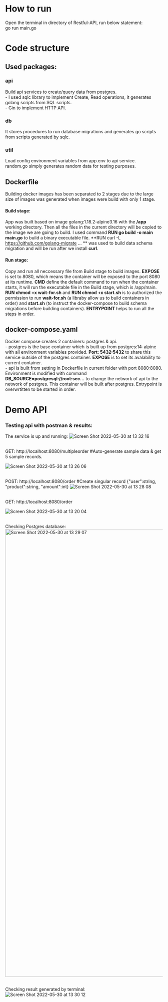 # How to run
Open the terminal in directory of Restful-API, run below statement:
<br> go run main.go

# Code structure
## Used packages:
### api
Build api services to create/query data from postgres.
<br> - I used sqlc library to implement Create, Read operations, it generates golang scripts from SQL scripts.
<br> - Gin to implement HTTP API.
### db
It stores procedures to run database migrations and generates go scripts from scripts generated by sqlc.

### util
Load config environment variables from app.env to api service.
<br> random.go simply generates random data for testing purposes.

## Dockerfile
Building docker images has been separated to 2 stages due to the large size of images was generated when images were build with only 1 stage.
#### Build stage:
App was built based on image golang:1.18.2-alpine3.16 with the **/app** working directory. Then all the files in the current directory will be copied to the image we are going to build. I used command **RUN go build -o main main.go** to build a binary executable file. **RUN curl -L https://github.com/golang-migrate ... ** was used to build data schema migration and will be run after we install **curl**.
#### Run stage:
Copy and run all neccessary file from Build stage to build images. **EXPOSE** is set to 8080, which means the container will be exposed to the port 8080 at its runtime. **CMD** define the default command to run when the container starts, it will run the executable file in the Build stage, which is /app/main. **RUN chmod +x wait-for.sh** and **RUN chmod +x start.sh** is to authorized the permission to run **wait-for.sh** (a libraby allow us to build containers in order) and **start.sh** (to instruct the docker-compose to build schema migrations before building containers). **ENTRYPOINT** helps to run all the steps in order.

## docker-compose.yaml
Docker compose creates 2 containers: postgres & api.
<br> - postgres is the base container which is built up from postgres:14-alpine with all environment variables provided. **Port: 5432:5432** to share this service outside of the postgres container. **EXPOSE** is to set its avalability to current container.
<br> - api is built from setting in Dockerfile in current folder with port 8080:8080. Environment is modified with command **DB_SOURCE=postgresql://root:sec...** to change the network of api to the network of postgres. This container will be built after postgres. Entrypoint is overwrtitten to be started in order.

# Demo API
### Testing api with postman & results:

The service is up and running:
![Screen Shot 2022-05-30 at 13 32 16](https://user-images.githubusercontent.com/106065029/170930852-760cc7b0-56fa-4d55-842a-049d1a3d59bd.png)

<br> GET: http://localhost:8080/multipleorder #Auto-generate sample data & get 5 sample records.

![Screen Shot 2022-05-30 at 13 26 06](https://user-images.githubusercontent.com/106065029/170930060-ec1a8a00-b57b-4848-ae92-220241ade09b.png)

<br> POST: http://localhost:8080/order #Create singular record {"user":string, "product":string, "amount":int}
![Screen Shot 2022-05-30 at 13 28 08](https://user-images.githubusercontent.com/106065029/170930332-a02f2be4-ff3c-481b-9cc0-c8ec5f3df5bc.png)

<br> GET: http://localhost:8080/order

![Screen Shot 2022-05-30 at 13 20 04](https://user-images.githubusercontent.com/106065029/170930210-94c3edd6-fc01-4c13-a59a-6644540f04ec.png)

<br> Checking Postgres database:
<img width="1430" alt="Screen Shot 2022-05-30 at 13 29 07" src="https://user-images.githubusercontent.com/106065029/170930470-f3859ac7-1ff7-4d19-b024-d9ea9b824a13.png">

<br> Checking result generated by terminal:
![Screen Shot 2022-05-30 at 13 30 12](https://user-images.githubusercontent.com/106065029/170930599-64fb1352-b9d8-469f-ba1e-fbb97eadcba2.png)
